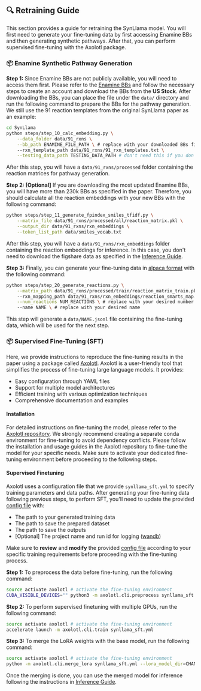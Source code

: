 ## 🔍 Retraining Guide

This section provides a guide for retraining the SynLlama model. You will first need to generate your fine-tuning data by first accessing Enamine BBs and then generating synthetic pathways. After that, you can perform supervised fine-tuning with the Axolotl package.

### 📦 Enamine Synthetic Pathway Generation

**Step 1:** Since Enamine BBs are not publicly available, you will need to access them first. Please refer to the [Enamine BBs](https://enamine.net/building-blocks/building-blocks-catalog) and follow the necessary steps to create an account and download the BBs from the **US Stock**. After downloading the BBs, you can place the file under the `data/` directory and run the following command to prepare the BBs for the pathway generation. We still use the 91 reaction templates from the original SynLlama paper as an example:

```bash
cd SynLlama
python steps/step_10_calc_embedding.py \
    --data_folder data/91_rxns \
    --bb_path ENAMINE_FILE_PATH \ # replace with your downloaded BBs file path
    --rxn_template_path data/91_rxns/91_rxn_templates.txt \
    --testing_data_path TESTING_DATA_PATH # don't need this if you don't have a predefined testing .smi file
```

After this step, you will have a `data/91_rxns/processed` folder containing the reaction matrices for pathway generation. 

**Step 2: [Optional]** If you are downloading the most updated Enamine BBs, you will have more than 230k BBs as specified in the paper. Therefore, you should calculate all the reaction embeddings with your new BBs with the following command:

```bash
python steps/step_11_generate_fpindex_smiles_tfidf.py \
    --matrix_file data/91_rxns/processed/all/reaction_matrix.pkl \
    --output_dir data/91_rxns/rxn_embeddings \
    --token_list_path data/smiles_vocab.txt
```

After this step, you will have a `data/91_rxns/rxn_embeddings` folder containing the reaction embeddings for inference. In this case, you don't need to download the figshare data as specified in the [Inference Guide](inference_guide.md). 

**Step 3:** Finally, you can generate your fine-tuning data in [alpaca format](https://axolotl-ai-cloud.github.io/axolotl/docs/dataset-formats/inst_tune.html#alpaca) with the following command:

```bash
python steps/step_20_generate_reactions.py \
    --matrix_path data/91_rxns/processed/train/reaction_matrix_train.pkl \ # change it to testing/all reaction matrix file if needed
    --rxn_mapping_path data/91_rxns/rxn_embeddings/reaction_smarts_map.pkl \
    --num_reactions NUM_REACTIONS \ # replace with your desired number of reactions
    --name NAME \ # replace with your desired name
```

This step will generate a `data/NAME.jsonl` file containing the fine-tuning data, which will be used for the next step.

### 📦 Supervised Fine-Tuning (SFT)

Here, we provide instructions to reproduce the fine-tuning results in the paper using a package called [Axolotl](https://github.com/axolotl-ai-cloud/axolotl). Axolotl is a user-friendly tool that simplifies the process of fine-tuning large language models. It provides:

- Easy configuration through YAML files
- Support for multiple model architectures
- Efficient training with various optimization techniques
- Comprehensive documentation and examples

#### Installation

For detailed instructions on fine-tuning the model, please refer to the [Axolotl repository](https://github.com/axolotl-ai-cloud/axolotl). We strongly recommend creating a separate conda environment for fine-tuning to avoid dependency conflicts. Please follow the installation and usage guides in the Axolotl repository to fine-tune the model for your specific needs. Make sure to activate your dedicated fine-tuning environment before proceeding to the following steps.

#### Supervised Finetuning

Axolotl uses a configuration file that we provide `synllama_sft.yml` to specify training parameters and data paths. After generating your fine-tuning data following previous steps, to perform SFT, you'll need to update the provided [config file](../../synllama/llm/sft/synllama_sft.yml) with:

- The path to your generated training data
- The path to save the prepared dataset
- The path to save the outputs
- [Optional] The project name and run id for logging ([wandb](https://wandb.ai/site))

Make sure to **review** and **modify** the provided [config file](../../synllama/llm/sft/synllama_sft.yml) according to your specific training requirements before proceeding with the fine-tuning process.

**Step 1:** To preprocess the data before fine-tuning, run the following command:

```bash
source activate axolotl # activate the fine-tuning environment
CUDA_VISIBLE_DEVICES="" python3 -m axolotl.cli.preprocess synllama_sft.yml
```

**Step 2:** To perform supervised finetuning with multiple GPUs, run the following command:

```bash
source activate axolotl # activate the fine-tuning environment
accelerate launch -m axolotl.cli.train synllama_sft.yml
```

**Step 3:** To merge the LoRA weights with the base model, run the following command:

```bash
source activate axolotl # activate the fine-tuning environment
python -m axolotl.cli.merge_lora synllama_sft.yml --lora_model_dir=CHANGE_TO_YOUR_OUTPUT_PATH
```

Once the merging is done, you can use the merged model for inference following the instructions in [Inference Guide](inference_guide.md).